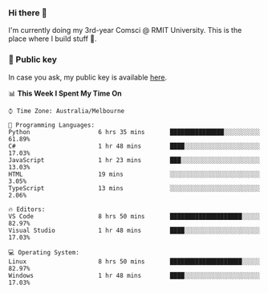 ### Hi there 👋

I'm currently doing my 3rd-year Comsci @ RMIT University. This is the place where I build stuff 👀. 

### 🔑 Public key

In case you ask, my public key is available [here](https://public.auspham.dev/).

<!--START_SECTION:waka-->
📊 **This Week I Spent My Time On** 

```text
⌚︎ Time Zone: Australia/Melbourne

💬 Programming Languages: 
Python                   6 hrs 35 mins       ███████████████░░░░░░░░░░   61.89% 
C#                       1 hr 48 mins        ████░░░░░░░░░░░░░░░░░░░░░   17.03% 
JavaScript               1 hr 23 mins        ███░░░░░░░░░░░░░░░░░░░░░░   13.03% 
HTML                     19 mins             ░░░░░░░░░░░░░░░░░░░░░░░░░   3.05% 
TypeScript               13 mins             ░░░░░░░░░░░░░░░░░░░░░░░░░   2.06%

🔥 Editors: 
VS Code                  8 hrs 50 mins       ████████████████████░░░░░   82.97% 
Visual Studio            1 hr 48 mins        ████░░░░░░░░░░░░░░░░░░░░░   17.03%

💻 Operating System: 
Linux                    8 hrs 50 mins       ████████████████████░░░░░   82.97% 
Windows                  1 hr 48 mins        ████░░░░░░░░░░░░░░░░░░░░░   17.03%

```


<!--END_SECTION:waka-->

<!--
**rockmanvnx6/rockmanvnx6** is a ✨ _special_ ✨ repository because its `README.md` (this file) appears on your GitHub profile.

Here are some ideas to get you started:

- 🔭 I’m currently working on ...
- 🌱 I’m currently learning ...
- 👯 I’m looking to collaborate on ...
- 🤔 I’m looking for help with ...
- 💬 Ask me about ...
- 📫 How to reach me: ...
- 😄 Pronouns: ...
- ⚡ Fun fact: ...
-->
